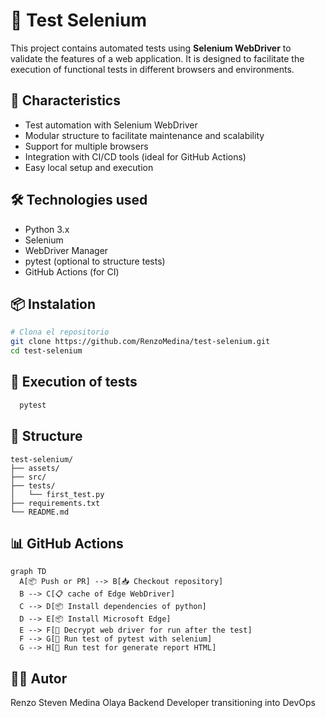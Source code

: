 
# 🧪 Test Selenium

This project contains automated tests using **Selenium WebDriver** to validate the features of a web application. It is designed to facilitate the execution of functional tests in different browsers and environments.
## 🚀 Characteristics

- Test automation with Selenium WebDriver
- Modular structure to facilitate maintenance and scalability
- Support for multiple browsers
- Integration with CI/CD tools (ideal for GitHub Actions)
- Easy local setup and execution

## 🛠️ Technologies used
- Python 3.x
- Selenium
- WebDriver Manager
- pytest (optional to structure tests)
- GitHub Actions (for CI)



## 📦 Instalation

```bash
# Clona el repositorio
git clone https://github.com/RenzoMedina/test-selenium.git
cd test-selenium
```
## 🧪 Execution of tests

```bash
  pytest
```


## 📁 Structure

```text
test-selenium/
├── assets/
├── src/               
├── tests/               
│   └── first_test.py    
├── requirements.txt      
└── README.md             
```

## 📊  GitHub Actions 
```mermaid
graph TD
  A[📦 Push or PR] --> B[📥 Checkout repository]
  B --> C[📋 cache of Edge WebDriver]
  C --> D[📦 Install dependencies of python]
  D --> E[📦 Install Microsoft Edge]
  E --> F[🧰 Decrypt web driver for run after the test]
  F --> G[🧪 Run test of pytest with selenium]
  G --> H[📄 Run test for generate report HTML]
```
## 👨‍💻 Autor

Renzo Steven Medina Olaya
Backend Developer transitioning into DevOps

